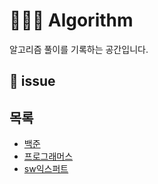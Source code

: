 # 👩🏻‍💻  Algorithm
알고리즘 풀이를 기록하는 공간입니다.

## 🌟 issue

## 목록

- [백준](boj.kr)
- [프로그래머스](https://programmers.co.kr/learn/challenges?tab=all_challenges)
- [sw익스퍼트](https://swexpertacademy.com/main/code/problem/problemList.do)
